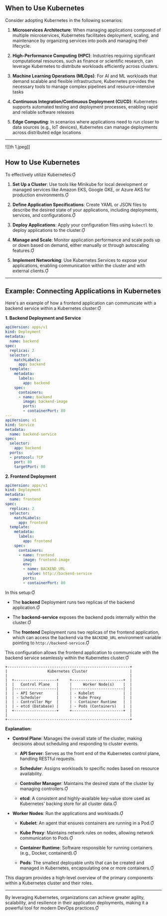 ## When to Use Kubernetes

Consider adopting Kubernetes in the following scenarios:

1. **Microservices Architecture**: When managing applications composed of multiple microservices, Kubernetes facilitates deployment, scaling, and maintenance by organizing services into pods and managing their lifecycle.
    
2. **High-Performance Computing (HPC)**: Industries requiring significant computational resources, such as finance or scientific research, can leverage Kubernetes to distribute workloads efficiently across clusters.
    
3. **Machine Learning Operations (MLOps)**: For AI and ML workloads that demand scalable and flexible infrastructure, Kubernetes provides the necessary tools to manage complex pipelines and resource-intensive tasks
    
4. **Continuous Integration/Continuous Deployment (CI/CD)**: Kubernetes supports automated testing and deployment processes, enabling rapid and reliable software releases
    
5. **Edge Computing**: In scenarios where applications need to run closer to data sources (e.g., IoT devices), Kubernetes can manage deployments across distributed edge locations 
    

---

![[th 1.jpeg]]
## How to Use Kubernetes

To effectively utilize Kubernetes:

1. **Set Up a Cluster**: Use tools like Minikube for local development or managed services like Amazon EKS, Google GKE, or Azure AKS for production environments.
    
2. **Define Application Specifications**: Create YAML or JSON files to describe the desired state of your applications, including deployments, services, and configurations.
    
3. **Deploy Applications**: Apply your configuration files using `kubectl` to deploy applications to the cluster.
    
4. **Manage and Scale**: Monitor application performance and scale pods up or down based on demand, either manually or through autoscaling features.
    
5. **Implement Networking**: Use Kubernetes Services to expose your applications, enabling communication within the cluster and with external clients.
    

---

## Example: Connecting Applications in Kubernetes

Here's an example of how a frontend application can communicate with a backend service within a Kubernetes cluster:

**1. Backend Deployment and Service**

```yaml
apiVersion: apps/v1
kind: Deployment
metadata:
  name: backend
spec:
  replicas: 2
  selector:
    matchLabels:
      app: backend
  template:
    metadata:
      labels:
        app: backend
    spec:
      containers:
      - name: backend
        image: backend-image
        ports:
        - containerPort: 80
---
apiVersion: v1
kind: Service
metadata:
  name: backend-service
spec:
  selector:
    app: backend
  ports:
  - protocol: TCP
    port: 80
    targetPort: 80
```

**2. Frontend Deployment**

```yaml
apiVersion: apps/v1
kind: Deployment
metadata:
  name: frontend
spec:
  replicas: 2
  selector:
    matchLabels:
      app: frontend
  template:
    metadata:
      labels:
        app: frontend
    spec:
      containers:
      - name: frontend
        image: frontend-image
        env:
        - name: BACKEND_URL
          value: http://backend-service
        ports:
        - containerPort: 80
```

In this setup:

- The **backend** Deployment runs two replicas of the backend application.
    
- The **backend-service** exposes the backend pods internally within the cluster.
    
- The **frontend** Deployment runs two replicas of the frontend application, which can access the backend via the `BACKEND_URL` environment variable pointing to `http://backend-service`.
    

This configuration allows the frontend application to communicate with the backend service seamlessly within the Kubernetes cluster.


```
+-------------------------------------------------------+
|                  Kubernetes Cluster                   |
|                                                       |
|  +-------------------+     +-----------------------+  |
|  |   Control Plane   |     |     Worker Node(s)    |  |
|  |-------------------|     |-----------------------|  |
|  | - API Server      |     | - Kubelet             |  |
|  | - Scheduler       |     | - Kube Proxy          |  |
|  | - Controller Mgr  |     | - Container Runtime   |  |
|  | - etcd (Database) |     | - Pods (Containers)   |  |
|  +-------------------+     +-----------------------+  |
|                                                       |
+-------------------------------------------------------+
```

**Explanation:**

- **Control Plane**: Manages the overall state of the cluster, making decisions about scheduling and responding to cluster events.
    
    - **API Server**: Serves as the front end of the Kubernetes control plane, handling RESTful requests.
        
    - **Scheduler**: Assigns workloads to specific nodes based on resource availability.
        
    - **Controller Manager**: Maintains the desired state of the cluster by managing controllers.
        
    - **etcd**: A consistent and highly-available key-value store used as Kubernetes' backing store for all cluster data.
        
- **Worker Nodes**: Run the applications and workloads.
    
    - **Kubelet**: An agent that ensures containers are running in a Pod.
        
    - **Kube Proxy**: Maintains network rules on nodes, allowing network communication to Pods.
        
    - **Container Runtime**: Software responsible for running containers (e.g., Docker, containerd).
        
    - **Pods**: The smallest deployable units that can be created and managed in Kubernetes, encapsulating one or more containers.
        

This diagram provides a high-level overview of the primary components within a Kubernetes cluster and their roles.

---

By leveraging Kubernetes, organizations can achieve greater agility, scalability, and resilience in their application deployments, making it a powerful tool for modern DevOps practices.